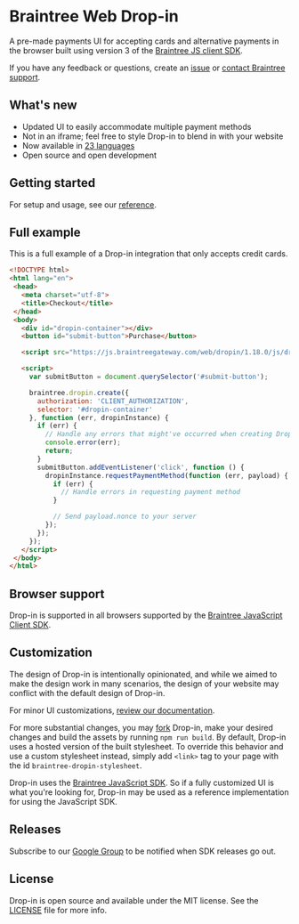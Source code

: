 # Braintree Web Drop-in

A pre-made payments UI for accepting cards and alternative payments in the browser built using version 3 of the [Braintree JS client SDK](https://github.com/braintree/braintree-web).

If you have any feedback or questions, create an [issue](https://github.com/braintree/braintree-web-drop-in/issues) or [contact Braintree support](https://developers.braintreepayments.com/forms/contact).

## What's new

- Updated UI to easily accommodate multiple payment methods
- Not in an iframe; feel free to style Drop-in to blend in with your website
- Now available in [23 languages](https://braintree.github.io/braintree-web-drop-in/docs/current/#localization)
- Open source and open development

## Getting started

For setup and usage, see our [reference](https://braintree.github.io/braintree-web-drop-in/docs/current/).

## Full example

This is a full example of a Drop-in integration that only accepts credit cards.

 ```html
<!DOCTYPE html>
<html lang="en">
  <head>
    <meta charset="utf-8">
    <title>Checkout</title>
  </head>
  <body>
    <div id="dropin-container"></div>
    <button id="submit-button">Purchase</button>

    <script src="https://js.braintreegateway.com/web/dropin/1.18.0/js/dropin.min.js"></script>

    <script>
      var submitButton = document.querySelector('#submit-button');

      braintree.dropin.create({
        authorization: 'CLIENT_AUTHORIZATION',
        selector: '#dropin-container'
      }, function (err, dropinInstance) {
        if (err) {
          // Handle any errors that might've occurred when creating Drop-in
          console.error(err);
          return;
        }
        submitButton.addEventListener('click', function () {
          dropinInstance.requestPaymentMethod(function (err, payload) {
            if (err) {
              // Handle errors in requesting payment method
            }

            // Send payload.nonce to your server
          });
        });
      });
    </script>
  </body>
</html>
```

## Browser support

Drop-in is supported in all browsers supported by the [Braintree JavaScript Client SDK](http://braintree.github.io/braintree-web/current/#browser-support).

## Customization

The design of Drop-in is intentionally opinionated, and while we aimed to make the design work in many scenarios, the design of your website may conflict with the default design of Drop-in. 

For minor UI customizations, [review our documentation](https://developers.braintreepayments.com/guides/drop-in/customization/javascript/v3#customize-your-ui).

For more substantial changes, you may [fork](https://help.github.com/articles/fork-a-repo/) Drop-in, make your desired changes and build the assets by running `npm run build`. By default, Drop-in uses a hosted version of the built stylesheet. To override this behavior and use a custom stylesheet instead, simply add `<link>` tag to your page with the id `braintree-dropin-stylesheet`. 

Drop-in uses the [Braintree JavaScript SDK](http://github.com/braintree/braintree-web). So if a fully customized UI is what you're looking for, Drop-in may be used as a reference implementation for using the JavaScript SDK.

## Releases

Subscribe to our [Google Group](https://groups.google.com/forum/#!forum/braintree-sdk-announce) to be notified when SDK releases go out.

## License

Drop-in is open source and available under the MIT license. See the [LICENSE](LICENSE) file for more info.
